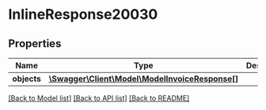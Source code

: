 # InlineResponse20030

## Properties
Name | Type | Description | Notes
------------ | ------------- | ------------- | -------------
**objects** | [**\Swagger\Client\Model\ModelInvoiceResponse[]**](ModelInvoiceResponse.md) |  | [optional] 

[[Back to Model list]](../../README.md#documentation-for-models) [[Back to API list]](../../README.md#documentation-for-api-endpoints) [[Back to README]](../../README.md)

